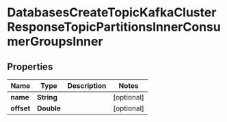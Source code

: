 

# DatabasesCreateTopicKafkaClusterResponseTopicPartitionsInnerConsumerGroupsInner


## Properties

| Name | Type | Description | Notes |
|------------ | ------------- | ------------- | -------------|
|**name** | **String** |  |  [optional] |
|**offset** | **Double** |  |  [optional] |



